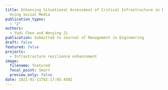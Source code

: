 ```yaml
---
title: Enhancing Situational Assessment of Critical Infrastructure in Disasters
  Using Social Media
publication_types:
  - "2"
authors:
  - Yudi Chen and Wenying Ji
publication: Submitted to Journal of Management in Engineering
draft: false
featured: false
projects:
  - Infrastructure resilience enhancement
image:
  filename: featured
  focal_point: Smart
  preview_only: false
date: 2021-01-11T02:17:03.450Z
---
```

